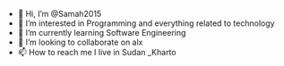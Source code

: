 - 👋 Hi, I’m @Samah2015
- 👀 I’m interested in Programming and everything related to technology
- 🌱 I’m currently learning Software Engineering
- 💞️ I’m looking to collaborate on alx
- 📫 How to reach me I live in Sudan _Kharto

<!---
Samah2015/Samah2015 is a ✨ special ✨ repository because its `README.md` (this file) appears on your GitHub profile.
You can click the Preview link to take a look at your changes.
--->
